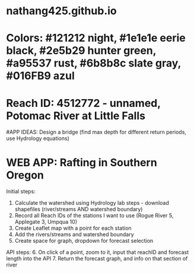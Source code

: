 # nathang425.github.io
# Colors: #121212 night, #1e1e1e eerie black, #2e5b29 hunter green, #a95537 rust, #6b8b8c slate gray, #016FB9 azul
# Reach ID: 4512772 - unnamed, Potomac River at Little Falls
#APP IDEAS: Design a bridge (find max depth for different return periods, use Hydrology equations)
# WEB APP: Rafting in Southern Oregon
Initial steps:
1. Calculate the watershed using Hydrology lab steps - download shapefiles (river/streams AND watershed boundary)
2. Record all Reach IDs of the stations I want to use (Rogue River 5, Applegate 3, Umpqua 10)
3. Create Leaflet map with a point for each station
4. Add the rivers/streams and watershed boundary
5. Create space for graph, dropdown for forecast selection

API steps:
6. On click of a point, zoom to it, input that reachID and forecast length into the API
7. Return the forecast graph, and info on that section of river
